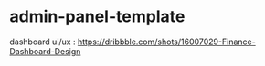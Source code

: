 # admin-panel-template

dashboard ui/ux : https://dribbble.com/shots/16007029-Finance-Dashboard-Design
